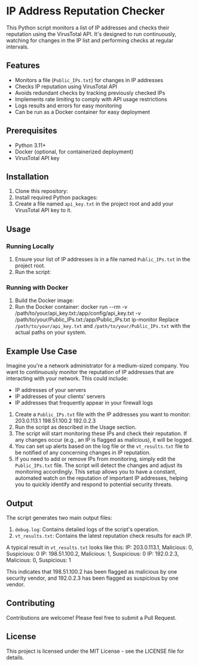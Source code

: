 # IP Address Reputation Checker

This Python script monitors a list of IP addresses and checks their reputation using the VirusTotal API. It's designed to run continuously, watching for changes in the IP list and performing checks at regular intervals.

## Features

- Monitors a file (`Public_IPs.txt`) for changes in IP addresses
- Checks IP reputation using VirusTotal API
- Avoids redundant checks by tracking previously checked IPs
- Implements rate limiting to comply with API usage restrictions
- Logs results and errors for easy monitoring
- Can be run as a Docker container for easy deployment

## Prerequisites

- Python 3.11+
- Docker (optional, for containerized deployment)
- VirusTotal API key

## Installation

1. Clone this repository:
2. Install required Python packages:
3. Create a file named `api_key.txt` in the project root and add your VirusTotal API key to it.

## Usage

### Running Locally

1. Ensure your list of IP addresses is in a file named `Public_IPs.txt` in the project root.
2. Run the script:
### Running with Docker
1. Build the Docker image:
2. Run the Docker container:
docker run --rm -v /path/to/your/api_key.txt:/app/config/api_key.txt -v /path/to/your/Public_IPs.txt:/app/Public_IPs.txt ip-monitor
Replace `/path/to/your/api_key.txt` and `/path/to/your/Public_IPs.txt` with the actual paths on your system.

## Example Use Case

Imagine you're a network administrator for a medium-sized company. You want to continuously monitor the reputation of IP addresses that are interacting with your network. This could include:

- IP addresses of your servers
- IP addresses of your clients' servers
- IP addresses that frequently appear in your firewall logs

1. Create a `Public_IPs.txt` file with the IP addresses you want to monitor:
203.0.113.1
198.51.100.2
192.0.2.3
2. Run the script as described in the Usage section.
3. The script will start monitoring these IPs and check their reputation. If any changes occur (e.g., an IP is flagged as malicious), it will be logged.
4. You can set up alerts based on the log file or the `vt_results.txt` file to be notified of any concerning changes in IP reputation.
5. If you need to add or remove IPs from monitoring, simply edit the `Public_IPs.txt` file. The script will detect the changes and adjust its monitoring accordingly.
This setup allows you to have a constant, automated watch on the reputation of important IP addresses, helping you to quickly identify and respond to potential security threats.
## Output

The script generates two main output files:

1. `debug.log`: Contains detailed logs of the script's operation.
2. `vt_results.txt`: Contains the latest reputation check results for each IP.

A typical result in `vt_results.txt` looks like this:
IP: 203.0.113.1, Malicious: 0, Suspicious: 0
IP: 198.51.100.2, Malicious: 1, Suspicious: 0
IP: 192.0.2.3, Malicious: 0, Suspicious: 1

This indicates that 198.51.100.2 has been flagged as malicious by one security vendor, and 192.0.2.3 has been flagged as suspicious by one vendor.

## Contributing

Contributions are welcome! Please feel free to submit a Pull Request.

## License

This project is licensed under the MIT License - see the LICENSE file for details.
